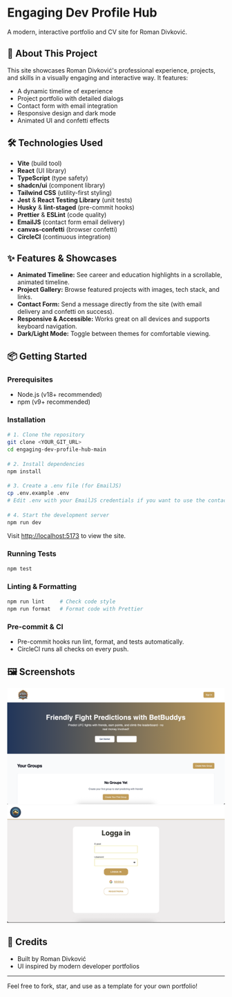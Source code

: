 # Engaging Dev Profile Hub

A modern, interactive portfolio and CV site for Roman Divković.

## 🚀 About This Project

This site showcases Roman Divković's professional experience, projects, and skills in a visually engaging and interactive way. It features:

- A dynamic timeline of experience
- Project portfolio with detailed dialogs
- Contact form with email integration
- Responsive design and dark mode
- Animated UI and confetti effects

## 🛠️ Technologies Used

- **Vite** (build tool)
- **React** (UI library)
- **TypeScript** (type safety)
- **shadcn/ui** (component library)
- **Tailwind CSS** (utility-first styling)
- **Jest** & **React Testing Library** (unit tests)
- **Husky** & **lint-staged** (pre-commit hooks)
- **Prettier** & **ESLint** (code quality)
- **EmailJS** (contact form email delivery)
- **canvas-confetti** (browser confetti)
- **CircleCI** (continuous integration)

## ✨ Features & Showcases

- **Animated Timeline:** See career and education highlights in a scrollable, animated timeline.
- **Project Gallery:** Browse featured projects with images, tech stack, and links.
- **Contact Form:** Send a message directly from the site (with email delivery and confetti on success).
- **Responsive & Accessible:** Works great on all devices and supports keyboard navigation.
- **Dark/Light Mode:** Toggle between themes for comfortable viewing.

## 📦 Getting Started

### Prerequisites

- Node.js (v18+ recommended)
- npm (v9+ recommended)

### Installation

```sh
# 1. Clone the repository
git clone <YOUR_GIT_URL>
cd engaging-dev-profile-hub-main

# 2. Install dependencies
npm install

# 3. Create a .env file (for EmailJS)
cp .env.example .env
# Edit .env with your EmailJS credentials if you want to use the contact form

# 4. Start the development server
npm run dev
```

Visit [http://localhost:5173](http://localhost:5173) to view the site.

### Running Tests

```sh
npm test
```

### Linting & Formatting

```sh
npm run lint     # Check code style
npm run format   # Format code with Prettier
```

### Pre-commit & CI

- Pre-commit hooks run lint, format, and tests automatically.
- CircleCI runs all checks on every push.

## 🖼️ Screenshots

![Home Page](public/betbuddys.png)
![Project Gallery](public/bookingsystem.png)

## 🙌 Credits

- Built by Roman Divković
- UI inspired by modern developer portfolios

---

Feel free to fork, star, and use as a template for your own portfolio!
